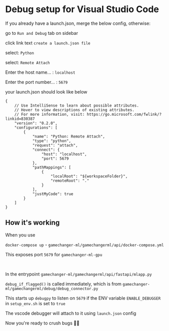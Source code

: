 # Debug setup for Visual Studio Code

If you already have a launch.json, merge the below config, otherwise:

go to `Run and Debug` tab on sidebar

click link text `create a launch.json file` 

select: `Python`

select: `Remote Attach`

Enter the host name... : `localhost`

Enter the port number... : `5679`

your launch.json should look like below
```
{
	// Use IntelliSense to learn about possible attributes.
	// Hover to view descriptions of existing attributes.
	// For more information, visit: https://go.microsoft.com/fwlink/?linkid=830387
	"version": "0.2.0",
	"configurations": [
		{
			"name": "Python: Remote Attach",
			"type": "python",
			"request": "attach",
			"connect": {
				"host": "localhost",
				"port": 5679
			},
			"pathMappings": [
				{
					"localRoot": "${workspaceFolder}",
					"remoteRoot": "."
				}
			],
			"justMyCode": true
		}
	]
}
```

## How it's working

When you use

`docker-compose up` - `gamechanger-ml/gamechangerml/api/docker-compose.yml`

This exposes port `5679` for `gamechanger-ml-gpu`

<br>

In the entrypoint `gamechanger-ml/gamechangerml/api/fastapi/mlapp.py`

`debug_if_flagged()` is called immediately, which is from `gamechanger-ml/gamechangerml/debug/debug_connector.py`

This starts up `debugpy` to listen on `5679` if the ENV variable `ENABLE_DEBUGGER` in `setup_env.sh` is set to `true`

The vscode debugger will attach to it using `launch.json` config

Now you're ready to crush bugs 🥾🦟